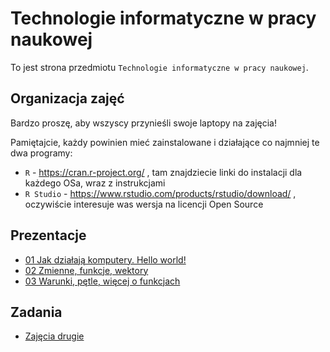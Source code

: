 # Technologie informatyczne w pracy naukowej
To jest strona przedmiotu `Technologie informatyczne w pracy naukowej`.

## Organizacja zajęć
Bardzo proszę, aby wszyscy przynieśli swoje laptopy na zajęcia!

Pamiętajcie, każdy powinien mieć zainstalowane i działające co najmniej te dwa programy:

- `R` - <https://cran.r-project.org/> , tam znajdziecie linki do instalacji dla każdego OSa, wraz z instrukcjami
- `R Studio` - <https://www.rstudio.com/products/rstudio/download/> , oczywiście interesuje was wersja na licencji Open Source

## Prezentacje
- [01 Jak działają komputery. Hello world!](01-hello_world.html)
- [02 Zmienne, funkcje, wektory](02-zmienne_funkcje_wektory.html)
- [03 Warunki, pętle, więcej o funkcjach](03-warunki_petle_funkcje.html)

## Zadania
- [Zajęcia drugie](02-zadania.html)

